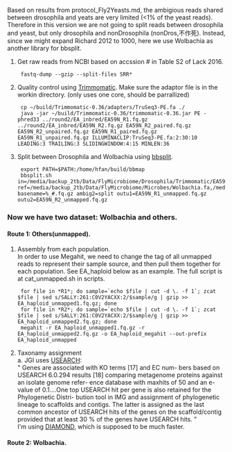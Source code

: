 Based on results from protocol_Fly2Yeasts.md, the ambigious reads shared between drosophila and yeats are very limited (<1% of the yeast reads). Therefore in this version we are not going to split reads between drosophila and yeast, but only drosophila and nonDrosophila (nonDros,不作死). Instead, since we might expand Richard 2012 to 1000, here we use Wolbachia as another library for bbsplit.
 
1. Get raw reads from NCBI based on accssion # in Table S2 of Lack 2016.  

		fastq-dump --gzip --split-files SRR*
		
2. Quality control using [Trimmomatic](http://www.usadellab.org/cms/?page=trimmomatic). Make sure the adaptor file is in the workin directory. (only uses one core, should be parrallized)

		cp ~/build/Trimmomatic-0.36/adapters/TruSeq3-PE.fa ./
		java -jar ~/build/Trimmomatic-0.36/trimmomatic-0.36.jar PE -phred33 ../round2/EA_inbred/EA59N_R1.fq.gz ../round2/EA_inbred/EA59N_R2.fq.gz EA59N_R2_paired.fq.gz EA59N_R2_unpaired.fq.gz EA59N_R1_paired.fq.gz EA59N_R1_unpaired.fq.gz ILLUMINACLIP:TruSeq3-PE.fa:2:30:10 LEADING:3 TRAILING:3 SLIDINGWINDOW:4:15 MINLEN:36
		
3. Split between Drosophila and Wolbachia using [bbsplit](http://seqanswers.com/forums/showthread.php?t=41288).  

		export PATH=$PATH:/home/hfan/build/bbmap
		bbsplit.sh in=/media/backup_2tb/Data/FlyMicrobiome/Drosophila/Trimmomatic/EA59N_R#_paired.fq.gz ref=/media/backup_2tb/Data/FlyMicrobiome/Microbes/Wolbachia.fa,/media/backup_2tb/Data/FlyMicrobiome/Drosophila/Drosophila_melanogaster.fa basename=%_#.fq.gz ambig2=split outu1=EA59N_R1_unmapped.fq.gz outu2=EA59N_R2_unmapped.fq.gz
		
### Now we have two dataset: Wolbachia and others.

#### Route 1: Others(unmapped).
1. Assembly from each population.  
In order to use Megahit, we need to change the tag of all unmapped reads to represent their sample source, and then pull them together for each population. See EA_haploid below as an example. The full script is at cat_unmapped.sh in scripts.
 

		for file in *R1*; do sample=`echo $file | cut -d \. -f 1`; zcat $file | sed s/SALLY:261:C0V2YACXX:2/$sample/g | gzip >> EA_haploid_unmapped1.fq.gz; done
		for file in *R2*; do sample=`echo $file | cut -d \. -f 1`; zcat $file | sed s/SALLY:261:C0V2YACXX:2/$sample/g | gzip >> EA_haploid_unmapped2.fq.gz; done
		megahit -r EA_haploid_unmapped1.fq.gz -r EA_haploid_unmapped2.fq.gz -o EA_haploid_megahit --out-prefix EA_haploid_unmapped  
		 
2. Taxonamy assignment  
a. JGI uses [USEARCH](https://academic.oup.com/bioinformatics/article-lookup/doi/10.1093/bioinformatics/btq461):  
"
Genes are associated with KO terms [17] and EC num- bers based on USEARCH 6.0.294 results [18] comparing metagenome proteins against an isolate genome refer- ence database with maxhits of 50 and an e-value of 0.1....One top USEARCH hit per gene is also retained for the Phylogenetic Distri- bution tool in IMG and assignment of phylogenetic lineage to scaffolds and contigs. The latter is assigned as the last common ancestor of USEARCH hits of the genes on the scaffold/contig provided that at least 30 % of the genes have USEARCH hits.
"  
I'm using [DIAMOND](http://www.nature.com/nmeth/journal/v12/n1/full/nmeth.3176.html), which is supposed to be much faster.



#### Route 2: Wolbachia.
		
	